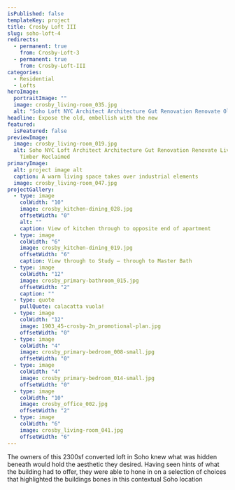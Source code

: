 ```yaml
---
isPublished: false
templateKey: project
title: Crosby Loft III
slug: soho-loft-4
redirects:
  - permanent: true
    from: Crosby-Loft-3
  - permanent: true
    from: Crosby-Loft-III
categories:
  - Residential
  - Lofts
heroImage:
  portraitImage: ""
  image: crosby_living-room_035.jpg
  alt: "Soho Loft NYC Architect Architecture Gut Renovation Renovate Old Columns "
headline: Expose the old, embellish with the new
featured:
  isFeatured: false
previewImage:
  image: crosby_living-room_019.jpg
  alt: Soho NYC Loft Architect Architecture Gut Renovation Renovate Living Room
    Timber Reclaimed
primaryImage:
  alt: project image alt
  caption: A warm living space takes over industrial elements
  image: crosby_living-room_047.jpg
projectGallery:
  - type: image
    colWidth: "10"
    image: crosby_kitchen-dining_028.jpg
    offsetWidth: "0"
    alt: ""
    caption: View of kitchen through to opposite end of apartment
  - type: image
    colWidth: "6"
    image: crosby_kitchen-dining_019.jpg
    offsetWidth: "6"
    caption: View through to Study — through to Master Bath
  - type: image
    colWidth: "12"
    image: crosby_primary-bathroom_015.jpg
    offsetWidth: "2"
    caption: ""
  - type: quote
    pullQuote: calacatta vuola!
  - type: image
    colWidth: "12"
    image: 1903_45-crosby-2n_promotional-plan.jpg
    offsetWidth: "0"
  - type: image
    colWidth: "4"
    image: crosby_primary-bedroom_008-small.jpg
    offsetWidth: "0"
  - type: image
    colWidth: "4"
    image: crosby_primary-bedroom_014-small.jpg
    offsetWidth: "0"
  - type: image
    colWidth: "10"
    image: crosby_office_002.jpg
    offsetWidth: "2"
  - type: image
    colWidth: "6"
    image: crosby_living-room_041.jpg
    offsetWidth: "6"
---
```

The owners of this 2300sf converted loft in Soho knew what was hidden beneath would hold the aesthetic they desired. Having seen hints of what the building had to offer, they were able to hone in on a selection of choices that highlighted the buildings bones in this contextual Soho location